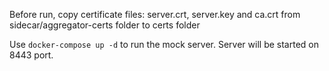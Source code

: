 Before run, copy certificate files: server.crt, server.key and ca.crt 
 from sidecar/aggregator-certs folder to certs folder
 
Use `docker-compose up -d` to run the mock server. Server will be started on 8443 port. 
